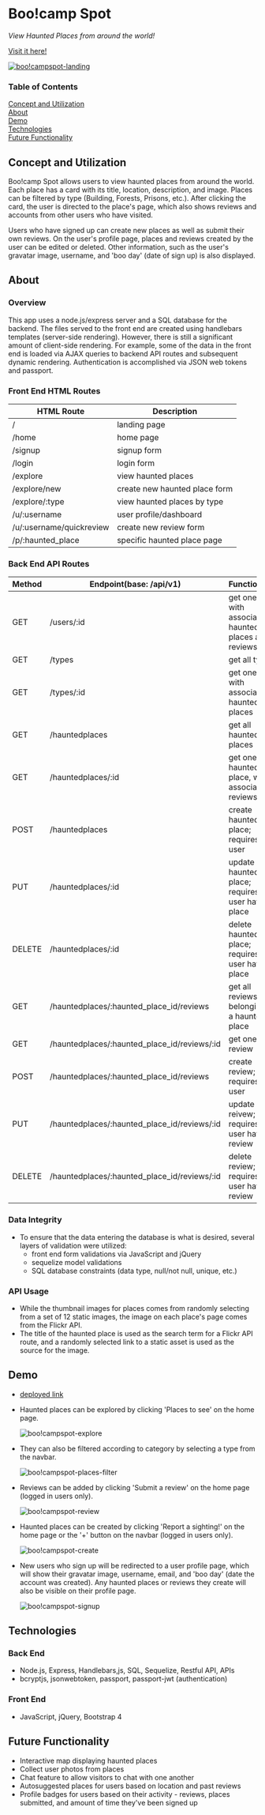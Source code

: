 # Boo!camp Spot

*View Haunted Places from around the world!*

[Visit it here!](https://boocamp-spot.herokuapp.com/)

[![boo!campspot-landing](demo/landing_page.gif)](https://boocamp-spot.herokuapp.com/)

### Table of Contents

[Concept and Utilization](#concept-and-utilization)<br>
[About](#about)<br>
[Demo](#demo)<br>
[Technologies](#technologies)<br>
[Future Functionality](#future-functionality)

## Concept and Utilization

Boo!camp Spot allows users to view haunted places from around the world. Each place has a card with its title, location, description, and image. Places can be filtered by type (Building, Forests, Prisons, etc.). After clicking the card, the user is directed to the place's page, which also shows reviews and accounts from other users who have visited. 

Users who have signed up can create new places as well as submit their own reviews. On the user's profile page, places and reviews created by the user can be edited or deleted. Other information, such as the user's gravatar image, username, and 'boo day' (date of sign up) is also displayed. 

## About

### Overview

This app uses a node.js/express server and a SQL database for the backend. The files served to the front end are created using handlebars templates (server-side rendering). However, there is still a significant amount of client-side rendering. For example, some of the data in the front end is loaded via AJAX queries to backend API routes and subsequent dynamic rendering. Authentication is accomplished via JSON web tokens and passport.

### Front End HTML Routes

|HTML Route              |Description                  |
|------------------------|-----------------------------|
|/                       |landing page                 |
|/home                   |home page                    |
|/signup                 |signup form                  |
|/login                  |login form                   |
|/explore                |view haunted places          |
|/explore/new            |create new haunted place form|
|/explore/:type          |view haunted places by type  |
|/u/:username            |user profile/dashboard       |
|/u/:username/quickreview|create new review form       |
|/p/:haunted_place       |specific haunted place page  |

### Back End API Routes

|Method|Endpoint(base: /api/v1)                     |Functionality                                           |
|------|--------------------------------------------|--------------------------------------------------------|
|GET   |/users/:id                                  |get one user, with associated haunted places and reviews|
|GET   |/types                                      |get all types                                           |
|GET   |/types/:id                                  |get one type, with associated haunted places            |
|GET   |/hauntedplaces                              |get all haunted places                                  |
|GET   |/hauntedplaces/:id                          |get one haunted place, with associated reviews          |
|POST  |/hauntedplaces                              |create haunted place; requires auth user                |
|PUT   |/hauntedplaces/:id                          |update haunted place; requires auth user having place   |
|DELETE|/hauntedplaces/:id                          |delete haunted place; requires auth user having place   |
|GET   |/hauntedplaces/:haunted_place_id/reviews    |get all reviews belonging to a haunted place            |
|GET   |/hauntedplaces/:haunted_place_id/reviews/:id|get one review                                          |
|POST  |/hauntedplaces/:haunted_place_id/reviews    |create review; requires auth user                       |
|PUT   |/hauntedplaces/:haunted_place_id/reviews/:id|update reivew; requires auth user having review         |
|DELETE|/hauntedplaces/:haunted_place_id/reviews/:id|delete review; requires auth user having review         |

### Data Integrity

* To ensure that the data entering the database is what is desired, several layers of validation were utilized: 
  * front end form validations via JavaScript and jQuery
  * sequelize model validations
  * SQL database constraints (data type, null/not null, unique, etc.)

### API Usage

* While the thumbnail images for places comes from randomly selecting from a set of 12 static images, the image on each place's page comes from the Flickr API.
* The title of the haunted place is used as the search term for a Flickr API route, and a randomly selected link to a static asset is used as the source for the image. 

## Demo

* [deployed link](https://boocamp-spot.herokuapp.com/)

* Haunted places can be explored by clicking 'Places to see' on the home page.

  ![boo!campspot-explore](demo/explore.gif)

* They can also be filtered according to category by selecting a type from the navbar.

  ![boo!campspot-places-filter](demo/places_filter.gif)

* Reviews can be added by clicking 'Submit a review' on the home page (logged in users only).

  ![boo!campspot-review](demo/submit_review.gif)

* Haunted places can be created by clicking 'Report a sighting!' on the home page or the '+' button on the navbar (logged in users only).

  ![boo!campspot-create](demo/create_hp.gif)

* New users who sign up will be redirected to a user profile page, which will show their gravatar image, username, email, and 'boo day' (date the account was created). Any haunted places or reviews they create will also be visible on their profile page.

  ![boo!campspot-signup](demo/user_signup.gif)

## Technologies

### Back End

* Node.js, Express, Handlebars,js, SQL, Sequelize, Restful API, APIs
* bcryptjs, jsonwebtoken, passport, passport-jwt (authentication)

### Front End

* JavaScript, jQuery, Bootstrap 4

## Future Functionality

* Interactive map displaying haunted places
* Collect user photos from places
* Chat feature to allow visitors to chat with one another
* Autosuggested places for users based on location and past reviews
* Profile badges for users based on their activity - reviews, places submitted, and amount of time they've been signed up
